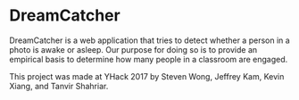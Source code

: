 # DreamCatcher

DreamCatcher is a web application that tries to detect whether a person in a photo is awake or asleep.
Our purpose for doing so is to provide an empirical basis to determine how many people in a classroom are engaged.

This project was made at YHack 2017 by Steven Wong, Jeffrey Kam, Kevin Xiang, and Tanvir Shahriar.